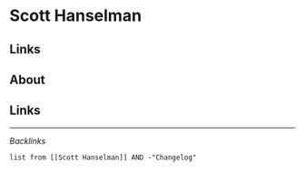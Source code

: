 # Scott Hanselman

## Links

## About

## Links

---

*Backlinks*

````dataview
list from [[Scott Hanselman]] AND -"Changelog"
````
